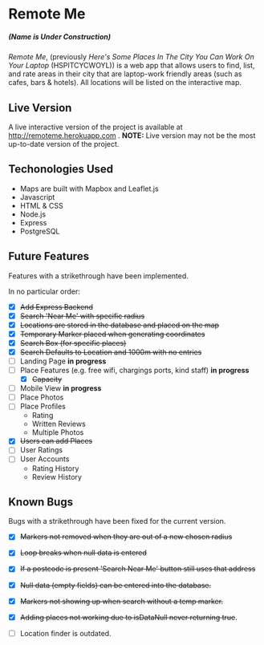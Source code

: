 # Remote Me
##### (Name is Under Construction)

*Remote Me*, (previously *Here's Some Places In The City You Can Work On Your Laptop* (HSPITCYCWOYL)) is a
web app that allows users to find, list, and rate areas in their city that are
laptop-work friendly areas (such as cafes, bars & hotels). All locations will be
listed on the interactive map.

## Live Version

A live interactive version of the project is available at
http://remoteme.herokuapp.com .
**NOTE:** Live version may not be the most up-to-date version of the project.

## Techonologies Used 

- Maps are built with Mapbox and Leaflet.js
- Javascript
- HTML & CSS
- Node.js
- Express
- PostgreSQL

## Future Features

Features with a strikethrough have been implemented.

In no particular order:
- [x] ~~Add Express Backend~~
- [x] ~~Search 'Near Me' with specific radius~~
- [x] ~~Locations are stored in the database and placed on the map~~
- [x] ~~Temporary Marker placed when generating coordinates~~
- [x] ~~Search Box (for specific places)~~
- [x] ~~Search Defaults to Location and 1000m with no entries~~
- [ ] Landing Page **in progress**
- [ ] Place Features (e.g. free wifi, chargings ports, kind staff) **in
  progress**
  - [x] ~~Capacity~~
- [ ] Mobile View **in progress**
- [ ] Place Photos
- [ ] Place Profiles
  - Rating
  - Written Reviews
  - Multiple Photos 
- [x] ~~Users can add Places~~
- [ ] User Ratings
- [ ] User Accounts
  - Rating History 
  - Review History

## Known Bugs

Bugs with a strikethrough have been fixed for the current version.

- [x] ~~Markers not removed when they are out of a new chosen radius~~
- [x] ~~Loop breaks when null data is entered~~
- [x] ~~If a postcode is present 'Search Near Me' button still uses that
  address~~
- [x] ~~Null data (empty fields) can be entered into the database.~~
- [x] ~~Markers not showing up when search without a temp marker.~~
- [x] ~~Adding places not working due to isDataNull never returning true~~.
- [ ] Location finder is outdated.
 
